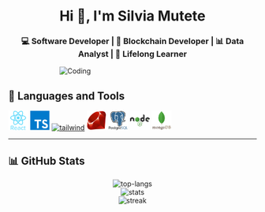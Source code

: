 <h1 align="center">Hi 👋, I'm Silvia Mutete</h1>
<h3 align="center">💻 Software Developer | 🔗 Blockchain Developer | 📊 Data Analyst | 🌱 Lifelong Learner</h3>

<img align="right" alt="Coding" width="400" src="https://i.pinimg.com/originals/34/fb/b9/34fbb9aa7bfeb8df98412067d64c2029.gif"/>

<br/>

## 🚀 Languages and Tools
<p align="left">
  <a href="https://reactjs.org/" target="_blank"><img src="https://raw.githubusercontent.com/devicons/devicon/master/icons/react/react-original-wordmark.svg" alt="react" width="40" height="40"/></a>
  <a href="https://www.typescriptlang.org/" target="_blank"><img src="https://raw.githubusercontent.com/devicons/devicon/master/icons/typescript/typescript-original.svg" alt="typescript" width="40" height="40"/></a>
  <a href="https://tailwindcss.com/" target="_blank"><img src="https://www.vectorlogo.zone/logos/tailwindcss/tailwindcss-icon.svg" alt="tailwind" width="40" height="40"/></a>
  <a href="https://www.ruby-lang.org/en/" target="_blank"><img src="https://raw.githubusercontent.com/devicons/devicon/master/icons/ruby/ruby-original.svg" alt="ruby" width="40" height="40"/></a>
  <a href="https://www.postgresql.org" target="_blank"><img src="https://raw.githubusercontent.com/devicons/devicon/master/icons/postgresql/postgresql-original-wordmark.svg" alt="postgresql" width="40" height="40"/></a>
  <a href="https://nodejs.org" target="_blank"><img src="https://raw.githubusercontent.com/devicons/devicon/master/icons/nodejs/nodejs-original-wordmark.svg" alt="nodejs" width="40" height="40"/></a>
  <a href="https://www.mongodb.com/" target="_blank"><img src="https://raw.githubusercontent.com/devicons/devicon/master/icons/mongodb/mongodb-original-wordmark.svg" alt="mongodb" width="40" height="40"/></a>
</p>

---

## 📊 GitHub Stats
<div align="center">
  <img src="https://github-readme-stats.vercel.app/api/top-langs?username=Silvia-Mutete2&show_icons=true&locale=en&layout=compact" alt="top-langs" />
  <br/>
  <img src="https://github-readme-stats.vercel.app/api?username=Silvia-Mutete2&show_icons=true&locale=en" alt="stats" />
  <br/>
  <img src="https://github-readme-streak-stats.herokuapp.com/?user=Silvia-Mutete2&" alt="streak" />
</div>
